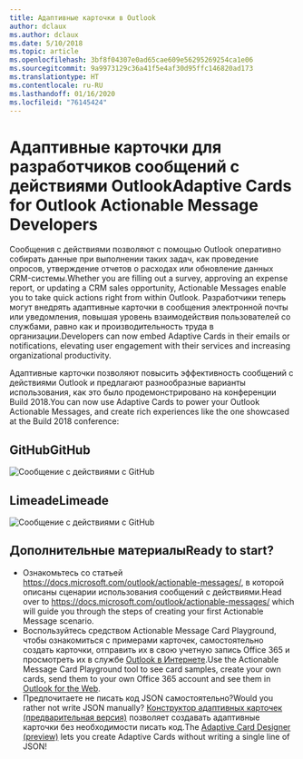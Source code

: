 ```yaml
---
title: Адаптивные карточки в Outlook
author: dclaux
ms.author: dclaux
ms.date: 5/10/2018
ms.topic: article
ms.openlocfilehash: 3bf8f04307e0ad65cae609e56295269254ca1e06
ms.sourcegitcommit: 9a9973129c36a41f5e4af30d95ffc146820ad173
ms.translationtype: HT
ms.contentlocale: ru-RU
ms.lasthandoff: 01/16/2020
ms.locfileid: "76145424"
---
```

# <a name="adaptive-cards-for-outlook-actionable-message-developers"></a><span data-ttu-id="a6a88-102">Адаптивные карточки для разработчиков сообщений с действиями Outlook</span><span class="sxs-lookup"><span data-stu-id="a6a88-102">Adaptive Cards for Outlook Actionable Message Developers</span></span>

<span data-ttu-id="a6a88-103">Сообщения с действиями позволяют с помощью Outlook оперативно собирать данные при выполнении таких задач, как проведение опросов, утверждение отчетов о расходах или обновление данных CRM-системы.</span><span class="sxs-lookup"><span data-stu-id="a6a88-103">Whether you are filling out a survey, approving an expense report, or updating a CRM sales opportunity, Actionable Messages enable you to take quick actions right from within Outlook.</span></span> <span data-ttu-id="a6a88-104">Разработчики теперь могут внедрять адаптивные карточки в сообщения электронной почты или уведомления, повышая уровень взаимодействия пользователей со службами, равно как и производительность труда в организации.</span><span class="sxs-lookup"><span data-stu-id="a6a88-104">Developers can now embed Adaptive Cards in their emails or notifications, elevating user engagement with their services and increasing organizational productivity.</span></span>

<span data-ttu-id="a6a88-105">Адаптивные карточки позволяют повысить эффективность сообщений с действиями Outlook и предлагают разнообразные варианты использования, как это было продемонстрировано на конференции Build 2018.</span><span class="sxs-lookup"><span data-stu-id="a6a88-105">You can now use Adaptive Cards to power your Outlook Actionable Messages, and create rich experiences like the one showcased at the Build 2018 conference:</span></span>

## <a name="github"></a><span data-ttu-id="a6a88-106">GitHub</span><span class="sxs-lookup"><span data-stu-id="a6a88-106">GitHub</span></span>
![Сообщение с действиями с GitHub](media/outlook/GitHub.png)

## <a name="limeade"></a><span data-ttu-id="a6a88-108">Limeade</span><span class="sxs-lookup"><span data-stu-id="a6a88-108">Limeade</span></span>
![Сообщение с действиями с GitHub](media/outlook/Limeade.jpg)


## <a name="ready-to-start"></a><span data-ttu-id="a6a88-110">Дополнительные материалы</span><span class="sxs-lookup"><span data-stu-id="a6a88-110">Ready to start?</span></span>

- <span data-ttu-id="a6a88-111">Ознакомьтесь со статьей https://docs.microsoft.com/outlook/actionable-messages/, в которой описаны сценарии использования сообщений с действиями.</span><span class="sxs-lookup"><span data-stu-id="a6a88-111">Head over to https://docs.microsoft.com/outlook/actionable-messages/ which will guide you through the steps of creating your first Actionable Message scenario.</span></span>
- <span data-ttu-id="a6a88-112">Воспользуйтесь средством Actionable Message Card Playground, чтобы ознакомиться с примерами карточек, самостоятельно создать карточки, отправить их в свою учетную запись Office 365 и просмотреть их в службе [Outlook в Интернете](https://outlook.office.com).</span><span class="sxs-lookup"><span data-stu-id="a6a88-112">Use the Actionable Message Card Playground tool to see card samples, create your own cards, send them to your own Office 365 account and see them in [Outlook for the Web](https://outlook.office.com).</span></span>
- <span data-ttu-id="a6a88-113">Предпочитаете не писать код JSON самостоятельно?</span><span class="sxs-lookup"><span data-stu-id="a6a88-113">Would you rather not write JSON manually?</span></span> <span data-ttu-id="a6a88-114">[Конструктор адаптивных карточек (предварительная версия)](https://acdesignerbeta.azurewebsites.net) позволяет создавать адаптивные карточки без необходимости писать код.</span><span class="sxs-lookup"><span data-stu-id="a6a88-114">The [Adaptive Card Designer (preview)](https://acdesignerbeta.azurewebsites.net) lets you create Adaptive Cards without writing a single line of JSON!</span></span>